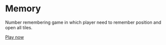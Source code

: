 # Memory
Number remembering game in which player need to remember position and open all tiles.


[Play now](https://devilk10.github.io/Memory/)
